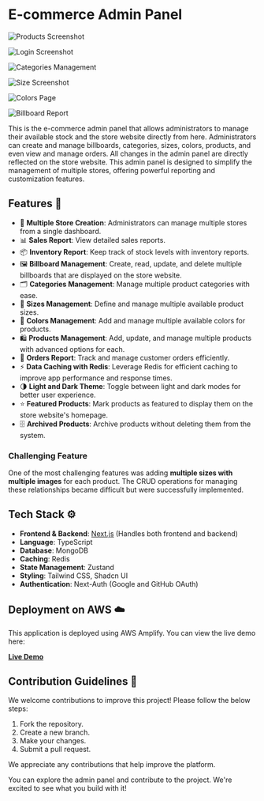 # E-commerce Admin Panel

![Products Screenshot](https://res.cloudinary.com/dvovo1lfg/image/upload/v1726221727/admin/udjqqe1zbtdbutdrffcu.png)

![Login Screenshot](https://res.cloudinary.com/dvovo1lfg/image/upload/v1734070901/projects/admin/t7kooq30zcaunhdk7g5v.png)

![Categories Management](https://res.cloudinary.com/dvovo1lfg/image/upload/v1726221727/admin/z8kqbvdcp08kb0a5vmlb.png)

![Size Screenshot](https://res.cloudinary.com/dvovo1lfg/image/upload/v1734070901/projects/admin/seu0xrxx494wtdmpfju4.png)

![Colors Page](https://res.cloudinary.com/dvovo1lfg/image/upload/v1726221726/admin/bxe1jq3jvu4plo7kzspd.png)

![Billboard Report](https://res.cloudinary.com/dvovo1lfg/image/upload/v1734071097/projects/admin/ki52m5jlrmxinkeebfzj.png)

This is the e-commerce admin panel that allows administrators to manage their available stock and the store website directly from here. Administrators can create and manage billboards, categories, sizes, colors, products, and even view and manage orders. All changes in the admin panel are directly reflected on the store website. This admin panel is designed to simplify the management of multiple stores, offering powerful reporting and customization features.

## Features 🎉

- 🏬 **Multiple Store Creation**: Administrators can manage multiple stores from a single dashboard.
- 📊 **Sales Report**: View detailed sales reports.
- 📦 **Inventory Report**: Keep track of stock levels with inventory reports.
- 🖼️ **Billboard Management**: Create, read, update, and delete multiple billboards that are displayed on the store website.
- 🗂️ **Categories Management**: Manage multiple product categories with ease.
- 📏 **Sizes Management**: Define and manage multiple available product sizes.
- 🎨 **Colors Management**: Add and manage multiple available colors for products.
- 🛍️ **Products Management**: Add, update, and manage multiple products with advanced options for each.
- 📑 **Orders Report**: Track and manage customer orders efficiently.
- ⚡ **Data Caching with Redis**: Leverage Redis for efficient caching to improve app performance and response times.
- 🌗 **Light and Dark Theme**: Toggle between light and dark modes for better user experience.
- ⭐ **Featured Products**: Mark products as featured to display them on the store website's homepage.
- 🗄️ **Archived Products**: Archive products without deleting them from the system.

### Challenging Feature

One of the most challenging features was adding **multiple sizes with multiple images** for each product. The CRUD operations for managing these relationships became difficult but were successfully implemented.

## Tech Stack ⚙️

- **Frontend & Backend**: [Next.js](https://nextjs.org/) (Handles both frontend and backend)
- **Language**: TypeScript
- **Database**: MongoDB
- **Caching**: Redis
- **State Management**: Zustand
- **Styling**: Tailwind CSS, Shadcn UI
- **Authentication**: Next-Auth (Google and GitHub OAuth)

## Deployment on AWS ☁️

This application is deployed using AWS Amplify. You can view the live demo here:

[**Live Demo**](https://main.d7vgb4pcf2b53.amplifyapp.com/)

## Contribution Guidelines 🤝

We welcome contributions to improve this project! Please follow the below steps:

1. Fork the repository.
2. Create a new branch.
3. Make your changes.
4. Submit a pull request.

We appreciate any contributions that help improve the platform.

You can explore the admin panel and contribute to the project. We're excited to see what you build with it!
